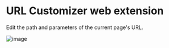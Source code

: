 # URL Customizer web extension

Edit the path and parameters of the current page's URL.

![image](https://github.com/user-attachments/assets/10e39279-9b68-4229-9325-775aecc6b158)
